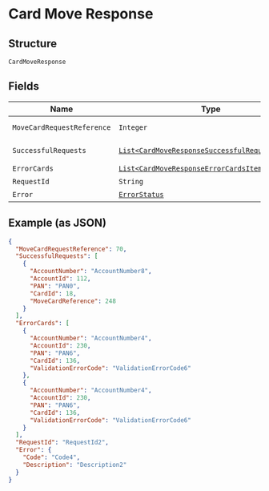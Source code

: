 
# Card Move Response

## Structure

`CardMoveResponse`

## Fields

| Name | Type | Tags | Description | Getter | Setter |
|  --- | --- | --- | --- | --- | --- |
| `MoveCardRequestReference` | `Integer` | Optional | - | Integer getMoveCardRequestReference() | setMoveCardRequestReference(Integer moveCardRequestReference) |
| `SuccessfulRequests` | [`List<CardMoveResponseSuccessfulRequestsItems>`](../../doc/models/card-move-response-successful-requests-items.md) | Optional | - | List<CardMoveResponseSuccessfulRequestsItems> getSuccessfulRequests() | setSuccessfulRequests(List<CardMoveResponseSuccessfulRequestsItems> successfulRequests) |
| `ErrorCards` | [`List<CardMoveResponseErrorCardsItems>`](../../doc/models/card-move-response-error-cards-items.md) | Optional | - | List<CardMoveResponseErrorCardsItems> getErrorCards() | setErrorCards(List<CardMoveResponseErrorCardsItems> errorCards) |
| `RequestId` | `String` | Optional | - | String getRequestId() | setRequestId(String requestId) |
| `Error` | [`ErrorStatus`](../../doc/models/error-status.md) | Optional | - | ErrorStatus getError() | setError(ErrorStatus error) |

## Example (as JSON)

```json
{
  "MoveCardRequestReference": 70,
  "SuccessfulRequests": [
    {
      "AccountNumber": "AccountNumber8",
      "AccountId": 112,
      "PAN": "PAN0",
      "CardId": 18,
      "MoveCardReference": 248
    }
  ],
  "ErrorCards": [
    {
      "AccountNumber": "AccountNumber4",
      "AccountId": 230,
      "PAN": "PAN6",
      "CardId": 136,
      "ValidationErrorCode": "ValidationErrorCode6"
    },
    {
      "AccountNumber": "AccountNumber4",
      "AccountId": 230,
      "PAN": "PAN6",
      "CardId": 136,
      "ValidationErrorCode": "ValidationErrorCode6"
    }
  ],
  "RequestId": "RequestId2",
  "Error": {
    "Code": "Code4",
    "Description": "Description2"
  }
}
```

